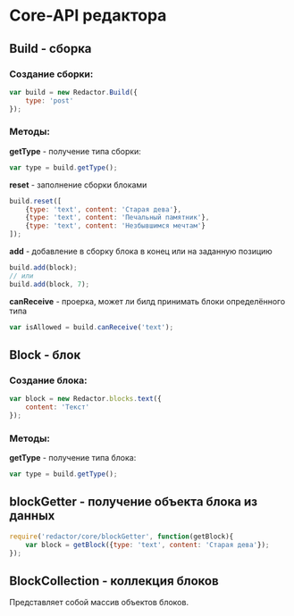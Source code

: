 # Core-API редактора


## Build - сборка


### Создание сборки:

```javascript
var build = new Redactor.Build({
    type: 'post'
});
```

### Методы:

**getType** - получение типа сборки:
```javascript
var type = build.getType();
```
**reset** - заполнение сборки блоками
```javascript
build.reset([
    {type: 'text', content: 'Cтарая дева'},
    {type: 'text', content: 'Печальный памятник'},
    {type: 'text', content: 'Незбывшимся мечтам'}
]);
```
**add** - добавление в сборку блока в конец или на заданную позицию
```javascript
build.add(block);
// или
build.add(block, 7);
```
**canReceive** - проерка, может ли билд принимать блоки определённого типа
```javascript
var isAllowed = build.canReceive('text');
```


## Block - блок


### Создание блока:

```javascript
var block = new Redactor.blocks.text({
    content: 'Текст'
});
```


### Методы:

**getType** - получение типа блока:
```javascript
var type = build.getType();
```


## blockGetter - получение объекта блока из данных

```javascript
require('redactor/core/blockGetter', function(getBlock){
    var block = getBlock({type: 'text', content: 'Cтарая дева'});
});
```


## BlockCollection - коллекция блоков

Представляет собой массив объектов блоков.
